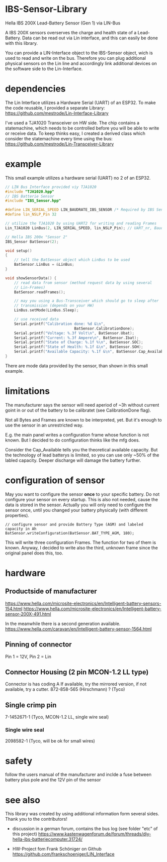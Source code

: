 # IBS-Sensor-Library
Hella IBS 200X Lead-Battery Sensor (Gen 1) via LIN-Bus

A IBS 200X sensors overserves the charge and health state of a Lead-Battery. Data can be read out via Lin interface, and this can easily be done with this library.

You can provide a LIN-Interface object to the IBS-Sensor object, wich is used to read and write on the bus. Therefore you can plug additional physical sensors on the Lin line and accordingly link additional devices on the software side to the Lin-Interface.

# dependencies
The Lin Interface utilizes a Hardware Serial (UART) of an ESP32. To make the code reusable, I provided a separate Library: https://github.com/mestrode/Lin-Interface-Library

I've used a TJA1020 Transceiver on HW side. The chip contains a statemachine, which needs to be controlled before you will be able to write or receive data. To keep thinks easy, I created a derived class which consider the statemachine every time using the bus: https://github.com/mestrode/Lin-Transceiver-Library

# example
This small example utilizes a hardware serial (UART) no 2 of an ESP32.

```cpp
// LIN Bus Interface provided viy TJA1020
#include "TJA1020.hpp"
// IBS Batterie Sensor
#include "IBS_Sensor.hpp"

#define LIN_SERIAL_SPEED LIN_BAUDRATE_IBS_SENSOR /* Required by IBS Sensor */
#define lin_NSLP_Pin 32

// utilize the TJA1020 by using UART2 for writing and reading Frames
Lin_TJA1020 LinBus(2, LIN_SERIAL_SPEED, lin_NSLP_Pin); // UART_nr, Baudrate, /SLP

// Hella IBS 200x "Sensor 2"
IBS_Sensor BatSensor(2);

void setup()
{
    // tell the BatSensor object which LinBus to be used
    BatSensor.LinBus = &LinBus;
}

void showSensorData() {
    // read data from sensor (method request data by using several
    // Lin-Frames)
    BatSensor.readFrames();

    // may you using a Bus-Transceiver which should go to sleep after 
    // transmission (depends on your HW)
    LinBus.setMode(LinBus.Sleep);

    // use received data
    Serial.printf("Calibration done: %d &\n",
                               BatSensor.CalibrationDone);
    Serial.printf("Voltage: %.3f Volt\n", BatSensor.Ubat);
    Serial.printf("Current: %.3f Ampere\n", BatSensor.Ibat);
    Serial.printf("State of Charge: %.1f %\n", BatSensor.SOC);
    Serial.printf("State of Health: %.1f &\n", BatSensor.SOH);
    Serial.printf("Available Capacity: %.1f &\n", BatSensor.Cap_Available);
}
```
There are mode data provided by the sensor, than shown in this small example.

# limitations
The manufacturer says the sensor will need aperiod of ~3h without current goint in or out of the battery to be calibratet (see CalibrationDone flag).

Not all Bytes and Frames are known to be interpreted, yet. But it's enough to use the sensor in an unrestricted way.

E.g. the main panel writes a configuration frame whose function is not known. But I decided to do configuration thinks like the mfg does.

Consider the Cap_Available tells you the theoretical available capacity. But the technology of lead batterys is limited, so you can use only ~50% of the labled capacity. Deeper discharge will damage the battery further.

# configuration of sensor
May you want to configure the sensor **once** to your specific battery.
Do not configure your sensor on every startup. This is also not needed, cause the data is stored in the sensor.
Actually you will only need to configure the sensor once, until you changed your battery physically (with different properties).

    // configure sensor and provide Battery Type (AGM) and labeled capacity in Ah
    BatSensor.writeConfiguration(BatSensor.BAT_TYPE_AGM, 180);

This will write three configuration Frames. The function for two of them is known. Anyway, I decided to write also the third, unknown frame since the original panel does this, too.

# hardware
## Productside of manufacturer
https://www.hella.com/microsite-electronics/en/Intelligent-battery-sensors-154.html
https://www.hella.com/microsite-electronics/en/Intelligent-battery-sensor-200X-491.html

In the meanwhile there is a second generation available. 
https://www.hella.com/caravan/en/Intelligent-battery-sensor-1564.html

## Pinning of connector
Pin 1 = 12V, Pin 2 = Lin

## Connector Housing (2 pin MCON-1.2 LL type)
Connector is has coding A
If available, try the mirrored version, if not available, try a cutter.
872-858-565 (Hirschmann)
? (Tyco)

## Single crimp pin
7-1452671-1 (Tyco, MCON-1.2 LL, single wire seal)

### Single wire seal
2098582-1 (Tyco, will be ok for small wires)

# safety
follow the users manual of the manufacturer and inclde a fuse between battery plus pole and the 12V pin of the sensor

# see also
This library was created by using additional information form several sides. Thank you to the contributors!

* discussion in a german forum, contains the bus log (see folder "etc" of this project)
https://www.kastenwagenforum.de/forum/threads/diy-hella-ibs-batteriecomputer.31724/

* HW-Project fom Frank Schöniger on Github
https://github.com/frankschoeniger/LIN_Interface
